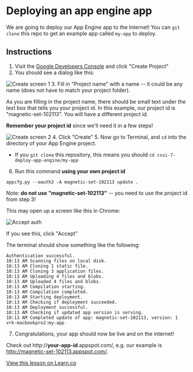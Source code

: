 # Deploying an app engine app

We are going to deploy our App Engine app to the Internet! You can `git clone` this repo to get an example app called `my-app` to deploy.

## Instructions

1. Visit the [Google Developers Console](https://console.developers.google.com/project) and click "Create Project"
2. You should see a dialog like this:

  ![Create screen 1](http://i.imgur.com/SME2wp7m.png)
3. Fill in "Project name" with a name -- it could be any name (does not have to match your project folder).

  As you are filling in the project name, there should be small text under the text box that tells you your project id. In this example, our project id is "magnetic-set-102113". You will have a different project id.
  
  **Remember your project id** since we'll need it in a few steps!
  
  ![Create screen 2](http://i.imgur.com/ZXVtYHym.png)
4. Click "Create"
5. Now go to Terminal, and `cd` into the directory of your App Engine project.
  * If you `git clone` this repository, this means you should `cd cssi-7-deploy-app-engine/my-app`
6. Run this command **using your own project id**

  `appcfg.py --oauth2 -A magnetic-set-102113 update .`

  Note: **do not use "magnetic-set-102113"** -- you need to use the project id from step 3!

 This may open up a screen like this in Chrome:
 
 ![Accept auth](http://i.imgur.com/7jYywmRm.png)
 
 If you see this, click "Accept"
 
 The terminal should show something like the following:
 
 ```
Authentication successful.
10:13 AM Scanning files on local disk.
10:13 AM Cloning 1 static file.
10:13 AM Cloning 3 application files.
10:13 AM Uploading 4 files and blobs.
10:13 AM Uploaded 4 files and blobs.
10:13 AM Compilation starting.
10:13 AM Compilation completed.
10:13 AM Starting deployment.
10:13 AM Checking if deployment succeeded.
10:13 AM Deployment successful.
10:13 AM Checking if updated app version is serving.
10:13 AM Completed update of app: magnetic-set-102113, version: 1
vrk-macbookpro2:my-app
```

7. Congratulations, your app should now be live and on the internet!
  
  Check out http://**your-app-id**.appspot.com/, e.g. our example is http://magnetic-set-102113.appspot.com/.  

<a href='https://learn.co/lessons/cssi-7-deploy-app-engine' data-visibility='hidden'>View this lesson on Learn.co</a>
